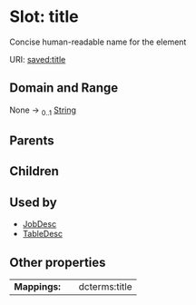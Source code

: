 
# Slot: title

Concise human-readable name for the element

URI: [saved:title](https://marine.gov.scot/metadata/saved/schema/title)


## Domain and Range

None &#8594;  <sub>0..1</sub> [String](types/String.md)

## Parents


## Children


## Used by

 * [JobDesc](JobDesc.md)
 * [TableDesc](TableDesc.md)

## Other properties

|  |  |  |
| --- | --- | --- |
| **Mappings:** | | dcterms:title |